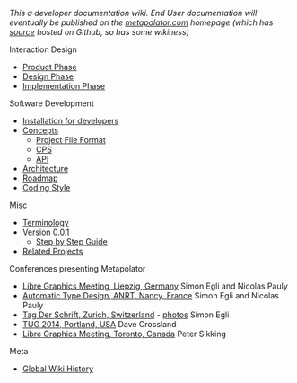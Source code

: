 _This a developer documentation wiki. End User documentation will eventually be published on the [metapolator.com](http://metapolator.com) homepage (which has [source](https://github.com/metapolator/metapolator/tree/gh-pages) hosted on Github, so has some wikiness)_

Interaction Design
* [Product Phase](https://github.com/metapolator/metapolator/wiki/interaction-design#the-product-phase)
* [Design Phase](https://github.com/metapolator/metapolator/wiki/interaction-design#the-design-phase)
* [Implementation Phase](https://github.com/metapolator/metapolator/wiki/interaction-design#the-implementation-phase)

Software Development
* [Installation for developers](https://github.com/metapolator/metapolator/wiki/installation)
* [Concepts](https://github.com/metapolator/metapolator/wiki/concepts)
  * [Project File Format](https://github.com/metapolator/metapolator/wiki/file-format)
  * [CPS](https://github.com/metapolator/metapolator/wiki/cascading-parameter-sheets)
  * [API](https://github.com/metapolator/metapolator/issues/332)
* [Architecture](https://github.com/metapolator/metapolator/wiki/architecture)
* [Roadmap](https://github.com/metapolator/metapolator/wiki/roadmap)
* [Coding Style](https://github.com/metapolator/metapolator/wiki/coding-style)

Misc
* [Terminology](https://github.com/metapolator/metapolator/wiki/Terminology)
* [Version 0.0.1](https://github.com/metapolator/metapolator/wiki/v1)
  * [Step by Step Guide](https://docs.google.com/document/d/1fiYpDxoBaiymMjzxptRZr6HkDaF3QqdEZuq_Vdz2JjU/edit)
* [Related Projects](https://github.com/metapolator/metapolator/wiki/related-projects)

Conferences presenting Metapolator
* [Libre Graphics Meeting, Liepzig, Germany](http://libregraphicsmeeting.org/2014) Simon Egli and Nicolas Pauly
* [Automatic Type Design, ANRT, Nancy, France](http://automatic-type-design.anrt-nancy.fr/index_en.php) Simon Egli and Nicolas Pauly
* [Tag Der Schrift, Zurich, Switzerland](http://www.tagderschrift.org/) - [photos](https://plus.google.com/100858309774292261525/posts/aj477TvM2kr) Simon Egli
* [TUG 2014, Portland, USA](http://tug.org/tug2014/) Dave Crossland
* [Libre Graphics Meeting, Toronto, Canada](http://libregraphicsmeeting.org/2015) Peter Sikking

Meta

* [Global Wiki History](https://github.com/metapolator/metapolator/wiki/_history)